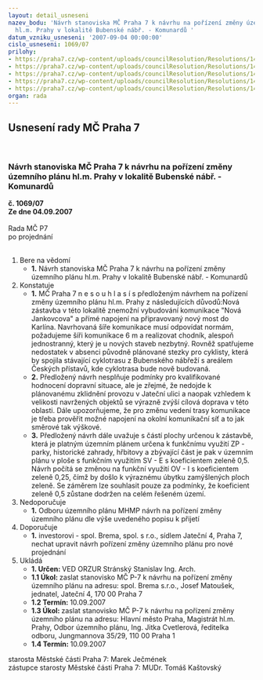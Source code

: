 ```yaml
---
layout: detail_usneseni
nazev_bodu: 'Návrh stanoviska MČ Praha 7 k návrhu na pořízení změny územního plánu
  hl.m. Prahy v lokalitě Bubenské nábř. - Komunardů '
datum_vzniku_usneseni: '2007-09-04 00:00:00'
cislo_usneseni: 1069/07
prilohy:
- https://praha7.cz/wp-content/uploads/councilResolution/Resolutions/14825/43-brem_11.doc
- https://praha7.cz/wp-content/uploads/councilResolution/Resolutions/14825/43-brem_221200.jpg
- https://praha7.cz/wp-content/uploads/councilResolution/Resolutions/14825/43-brem_31199.jpg
- https://praha7.cz/wp-content/uploads/councilResolution/Resolutions/14825/43-brem_41.doc
- https://praha7.cz/wp-content/uploads/councilResolution/Resolutions/14825/43-brem_51.doc
organ: rada
---
```

<div id="ucUsn_pList" class="usn">
	<span><h2>Usnesení rady MČ Praha 7 </h2>
<br></span><div class="standBody">
<span><h3>Návrh stanoviska MČ Praha 7 k návrhu na pořízení změny územního plánu hl.m. Prahy v lokalitě Bubenské nábř. - Komunardů </h3></span><div class="center">
		<strong>č. 1069/07</strong><br>
	</div>
<div class="center">
		<strong>Ze dne 04.09.2007</strong><br><br>
	</div>Rada MČ P7<br> po projednání<br><br><ol>
<li>Bere na vědomí<ul><li>
<strong>1.</strong> Návrh stanoviska MČ Praha 7 k návrhu na pořízení změny územního plánu hl.m. Prahy v lokalitě Bubenské nábř. - Komunardů </li></ul>
</li>
<li>Konstatuje<ul>
<li>
<strong>1.</strong> MČ Praha 7 n e s o u h l a s í  s předloženým návrhem na pořízení změny územního plánu hl.m. Prahy z následujících důvodů:Nová zástavba v této lokalitě znemožní vybudování komunikace "Nová Jankovcova" a přímé napojení na připravovaný nový most do Karlína. Navrhovaná šíře komunikace musí odpovídat normám, požadujeme šíři komunikace 6 m a realizovat chodník, alespoň jednostranný, který je u nových staveb nezbytný. Rovněž spatřujeme nedostatek v absenci původně plánované stezky pro cyklisty, která by spojila stávající cyklotrasu z Bubenského nábřeží s areálem Českých přístavů, kde cyklotrasa bude nově budovaná.</li>
<li>
<strong>2.</strong> Předložený návrh nesplňuje podmínky pro kvalifikované hodnocení dopravní situace, ale je zřejmé, že nedojde k plánovanému zklidnění provozu v Jateční ulici a naopak vzhledem k velikosti navržených objektů se výrazně zvýší cílová doprava v této oblasti. Dále upozorňujeme, že pro změnu vedení trasy komunikace je třeba prověřit možné napojení na okolní komunikační síť a to jak směrové tak výškové.</li>
<li>
<strong>3.</strong> Předložený návrh dále uvažuje s částí plochy určenou k zástavbě, která je platným územním plánem určena k funkčnímu využití ZP - parky, historické zahrady, hřbitovy a  zbývající část je pak v územním plánu v ploše s funkčním využitím  SV - E s koeficientem zeleně 0,5. Návrh počítá se změnou na funkční využití OV - I s koeficientem zeleně 0,25, čímž by došlo k výraznému úbytku zamýšlených ploch zeleně. Se záměrem lze souhlasit pouze za podmínky, že koeficient zeleně 0,5 zůstane dodržen na celém řešeném území.</li>
</ul>
</li>
<li>Nedoporučuje<ul><li>
<strong>1.</strong> Odboru územního plánu MHMP návrh na pořízení změny územního plánu dle výše uvedeného popisu k přijetí</li></ul>
</li>
<li>Doporučuje<ul><li>
<strong>1.</strong> investorovi - spol. Brema, spol. s r.o., sídlem Jateční 4, Praha 7, nechat upravit návrh pořízení změny územního plánu pro nové projednání</li></ul>
</li>
<li>Ukládá<ul>
<li>
<strong>1. Určen: </strong>VED ORZUR  Stránský  Stanislav Ing. Arch.</li>
<li>
<strong>1.1 Úkol: </strong>zaslat stanovisko MČ P-7 k návrhu na pořízení změny územního plánu na adresu: spol. Brema s.r.o., Josef  Matoušek, jednatel, Jateční 4, 170 00 Praha 7 </li>
<li>
<strong>1.2 Termín: </strong>10.09.2007</li>
<li>
<strong>1.3 Úkol: </strong>zaslat stanovisko MČ P-7 k návrhu na pořízení změny územního plánu na adresu: Hlavní město Praha, Magistrát hl.m. Prahy, Odbor územního plánu, Ing. Jitka Cvetlerová, ředitelka odboru, Jungmannova 35/29, 110 00 Praha 1</li>
<li>
<strong>1.4 Termín: </strong>10.09.2007</li>
</ul>
</li>
</ol>starosta Městské části Praha 7: Marek Ječmének<br>zástupce starosty Městské části Praha 7: MUDr. Tomáš Kaštovský 
</div>
</div>